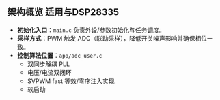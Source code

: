 ## 架构概览 适用与DSP28335
- **初始化入口**：`main.c` 负责外设/参数初始化与任务调度。
- **采样方式**：PWM 触发 ADC（联动采样），降低开关噪声影响并确保相位一致。
- **控制算法位置**：`app/adc_user.c`
  - 双同步解耦 PLL
  - 电压/电流双闭环
  - SVPWM fast 等效/零序注入实现
  - 软启动
